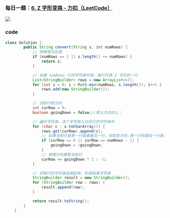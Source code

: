 ### 每日一题：[6. Z 字形变换 - 力扣（LeetCode）](https://leetcode.cn/problems/zigzag-conversion/)

![](https://younglion.oss-cn-beijing.aliyuncs.com/%E5%B1%8F%E5%B9%95%E6%88%AA%E5%9B%BE%202024-04-22%20204629.png)

### code

```java
class Solution {
        public String convert(String s, int numRows) {
            // 特殊情况处理
            if (numRows == 1 || s.length() <= numRows) {
                return s;
            }

            // 创建 numRows 行的字符串列表，每行代表 Z 字形的一行
            List<StringBuilder> rows = new ArrayList<>();
            for (int i = 0; i < Math.min(numRows, s.length()); i++) {
                rows.add(new StringBuilder());
            }

            // 当前行和方向
            int curRow = 0;
            boolean goingDown = false;//默认方向向上；

            // 遍历字符串，逐个字符放入对应行的字符串中
            for (char c : s.toCharArray()) {
                rows.get(curRow).append(c);
                // 如果当前行是第一行或者最后一行，则改变方向:第一行和最后一行是顶点，需要变向；
                if (curRow == 0 || curRow == numRows - 1) {
                    goingDown = !goingDown;
                }
                // 根据方向更新当前行
                curRow += goingDown ? 1 : -1;
            }

            // 将每行的字符串连接起来，形成结果字符串
            StringBuilder result = new StringBuilder();
            for (StringBuilder row : rows) {
                result.append(row);
            }

            return result.toString();
        }
    }
```